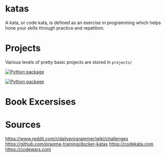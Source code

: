 # katas
A kata, or code kata, is defined as an exercise in programming which helps hone your skills through practice and repetition.

# Projects
Various levels of pretty basic projects are stored in `projects/`

[![Python package](https://github.com/david-ellinger/katas/actions/workflows/hangman.yaml/badge.svg)](https://github.com/david-ellinger/katas/actions/workflows/hangman.yaml)

[![Python package](https://github.com/david-ellinger/katas/actions/workflows/encode_decode.yaml/badge.svg)](https://github.com/david-ellinger/katas/actions/workflows/encode_decode.yaml)

# Book Excersises

# Sources
https://www.reddit.com/r/dailyprogrammer/wiki/challenges
https://github.com/praqma-training/docker-katas
https://codekata.com
https://codewars.com
